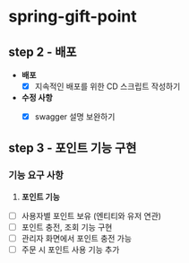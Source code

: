 # spring-gift-point

## step 2 - 배포

- **배포**
    - [x] 지속적인 배포를 위한 CD 스크립트 작성하기
- **수정 사항**
    - [x] swagger 설명 보완하기


## step 3 - 포인트 기능 구현

### 기능 요구 사항
1. **포인트 기능**
  - [ ] 사용자별 포인트 보유 (엔티티와 유저 연관)
  - [ ] 포인트 충전, 조회 기능 구현
  - [ ] 관리자 화면에서 포인트 충전 가능
  - [ ] 주문 시 포인트 사용 기능 추가 